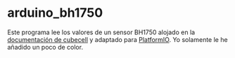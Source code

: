 # arduino_bh1750

Este programa lee los valores de un sensor BH1750 alojado en la [documentación de cubecell](https://github.com/HelTecAutomation/CubeCell-Arduino/blob/master/libraries/SensorBasic/examples/BH1750/BH1750test/BH1750test.ino) y adaptado para [PlatformIO](https://platformio.org/). Yo solamente le he añadido un poco de color. 

